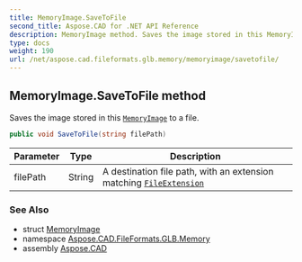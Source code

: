 ```yaml
---
title: MemoryImage.SaveToFile
second_title: Aspose.CAD for .NET API Reference
description: MemoryImage method. Saves the image stored in this MemoryImage to a file
type: docs
weight: 190
url: /net/aspose.cad.fileformats.glb.memory/memoryimage/savetofile/
---
```

## MemoryImage.SaveToFile method

Saves the image stored in this [`MemoryImage`](../) to a file.

```csharp
public void SaveToFile(string filePath)
```

| Parameter | Type | Description |
| --- | --- | --- |
| filePath | String | A destination file path, with an extension matching [`FileExtension`](../fileextension/) |

### See Also

* struct [MemoryImage](../)
* namespace [Aspose.CAD.FileFormats.GLB.Memory](../../memoryimage/)
* assembly [Aspose.CAD](../../../)


